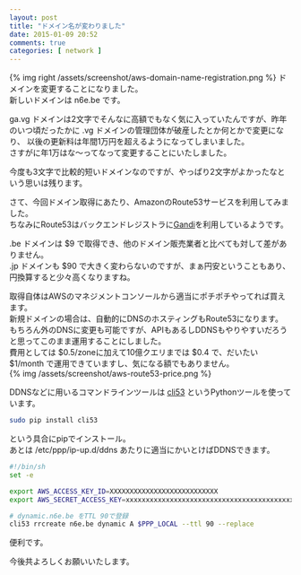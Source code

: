 ```yaml
---
layout: post
title: "ドメイン名が変わりました"
date: 2015-01-09 20:52
comments: true
categories: [ network ]
---
```

{% img right /assets/screenshot/aws-domain-name-registration.png %}
ドメインを変更することになりました。  
新しいドメインは n6e.be です。  

<!-- more -->

ga.vg ドメインは2文字でそんなに高額でもなく気に入っていたんですが、昨年のいつ頃だったかに .vg ドメインの管理団体が破産したとか何とかで変更になり、
以後の更新料は年間1万円を超えるようになってしまいました。  
さすがに年1万はな〜ってなって変更することにいたしました。  

今度も3文字で比較的短いドメインなのですが、やっぱり2文字がよかったなという思いは残ります。  

さて、今回ドメイン取得にあたり、AmazonのRoute53サービスを利用してみました。  
ちなみにRoute53はバックエンドレジストラに[Gandi](http://www.gandi.net)を利用しているようです。 

.be ドメインは $9 で取得でき、他のドメイン販売業者と比べても対して差がありません。  
.jp ドメインも $90 で大きく変わらないのですが、まぁ円安ということもあり、円換算すると少々高くなりますね。  

取得自体はAWSのマネジメントコンソールから適当にポチポチやってれば買えます。  
新規ドメインの場合は、自動的にDNSのホスティングもRoute53になります。  
もちろん外のDNSに変更も可能ですが、APIもあるしDDNSもやりやすいだろうと思ってこのまま運用することにしました。  
費用としては $0.5/zoneに加えて10億クエリまでは $0.4 で、だいたい $1/month で運用できていますし、気になる額でもありません。  
{% img /assets/screenshot/aws-route53-price.png %}

DDNSなどに用いるコマンドラインツールは [cli53](https://github.com/barnybug/cli53) というPythonツールを使っています。  
``` bash command line
sudo pip install cli53
```
という具合にpipでインストール。  
あとは /etc/ppp/ip-up.d/ddns あたりに適当にかいとけばDDNSできます。  

``` bash /etc/ppp/ip-up.d/ddns
#!/bin/sh
set -e

export AWS_ACCESS_KEY_ID=XXXXXXXXXXXXXXXXXXXXXXXXXXX
export AWS_SECRET_ACCESS_KEY=xxxxxxxxxxxxxxxxxxxxxxxxxxxxxxxxxxxxxxxxxxxxx

# dynamic.n6e.be をTTL 90で登録
cli53 rrcreate n6e.be dynamic A $PPP_LOCAL --ttl 90 --replace
```
便利です。


今後共よろしくお願いいたします。  
